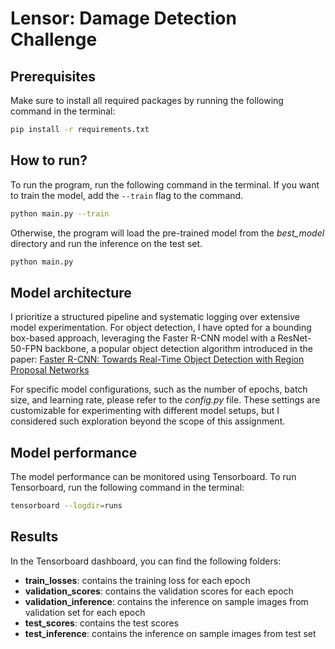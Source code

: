 # Lensor: Damage Detection Challenge


## Prerequisites
Make sure to install all required packages by running the following command in the terminal:

```bash
pip install -r requirements.txt
```

## How to run?
To run the program, run the following command in the terminal. If you want to train the model, add the `--train` flag to the command. 

```bash
python main.py --train
```

Otherwise, the program will load the pre-trained model from the _best_model_ directory and run the inference on the test set.

```bash
python main.py
```

## Model architecture
I prioritize a structured pipeline and systematic logging over extensive model experimentation. 
For object detection, I have opted for a bounding box-based approach, leveraging the Faster R-CNN model with a ResNet-50-FPN backbone, a popular object detection algorithm introduced in the paper: [Faster R-CNN: Towards Real-Time Object Detection with Region Proposal Networks](https://arxiv.org/abs/1506.01497)

For specific model configurations, such as the number of epochs, batch size, and learning rate, please refer to the _config.py_ file. These settings are customizable for experimenting with different model setups, but I considered such exploration beyond the scope of this assignment.

## Model performance
The model performance can be monitored using Tensorboard. To run Tensorboard, run the following command in the terminal:

```bash
tensorboard --logdir=runs
```

## Results
In the Tensorboard dashboard, you can find the following folders:
- **train_losses**: contains the training loss for each epoch
- **validation_scores**: contains the validation scores for each epoch
- **validation_inference**: contains the inference on sample images from validation set for each epoch
- **test_scores**: contains the test scores
- **test_inference**: contains the inference on sample images from test set



